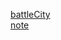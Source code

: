 [battleCity](http://C4I8.github.io/battleCity/BattleCity.html)  
[note](http://C4I8.github.io/note/README)
